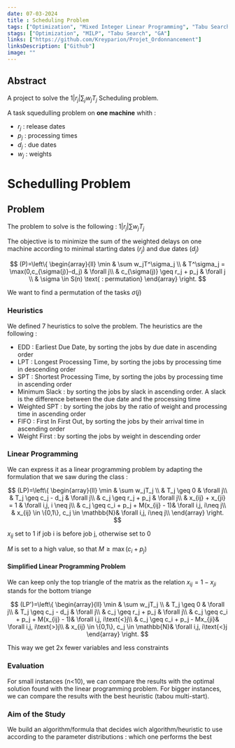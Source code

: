 ```yaml
---
date: 07-03-2024
title : Scheduling Problem
tags: ["Optimization", "Mixed Integer Linear Programming", "Tabu Search", "Genetic Algorithm"]
stags: ["Optimization", "MILP", "Tabu Search", "GA"]
links: ["https://github.com/Kreyparion/Projet_Ordonnancement"]
linksDescription: ["Github"]
image: ""
---
```


## Abstract

A project to solve the $1|r_j|\sum_j w_jT_j$ Scheduling problem.

A task squedulling problem on **one machine** whith :
- $r_j$ : release dates
- $p_j$ : processing times
- $d_j$ : due dates
- $w_j$ : weights

# Schedulling Problem

## Problem

The problem to solve is the following : $1|r_j|\sum w_jT_j$

The objective is to minimize the sum of the weighted delays on one machine according to minimal starting dates ($r_j$) and due dates ($d_j$)

$$
(P)=\left\{ 
    \begin{array}{ll}
        \min & \sum w_jT^\sigma_j \\
        & T^\sigma_j = \max(0,c_{\sigma(j)}-d_j) & \forall j\\
        & c_{\sigma(j)} \geq r_j + p_j & \forall j \\
        & \sigma \in S(n) \text{ : permutation}
    \end{array}
\right.
$$

We want to find a permutation of the tasks $\sigma (j)$

### Heuristics

We defined 7 heuristics to solve the problem. The heuristics are the following :

- EDD : Earliest Due Date, by sorting the jobs by due date in ascending order
- LPT : Longest Processing Time, by sorting the jobs by processing time in descending order
- SPT : Shortest Processing Time, by sorting the jobs by processing time in ascending order
- Minimum Slack : by sorting the jobs by slack in ascending order. A slack is the difference between the due date and the processing time
- Weighted SPT : by sorting the jobs by the ratio of weight and processing time in ascending order
- FIFO : First In First Out, by sorting the jobs by their arrival time in ascending order
- Weight First : by sorting the jobs by weight in descending order

### Linear Programming


We can express it as a linear programming problem by adapting the formulation that we saw during the class :

$$
(LP)=\left\{ 
    \begin{array}{ll}
        \min & \sum w_jT_j \\
        & T_j \geq 0 & \forall j\\
        & T_j \geq c_j - d_j & \forall j\\
        & c_j \geq r_j + p_j & \forall j\\
        & x_{ij} + x_{ji} = 1 & \forall i,j, i \neq j\\
        & c_j \geq c_i + p_j + M(x_{ij} - 1)& \forall i,j, i\neq j\\
        & x_{ij} \in \{0,1\}, c_j \in \mathbb{N}& \forall i,j, i\neq j\\
    \end{array}
\right.
$$

$x_{ij}$ set to 1 if job i is before job j, otherwise set to 0

$M$ is set to a high value, so that $M \geq \max (c_i+p_j)$

#### Simplified Linear Programming Problem

We can keep only the top triangle of the matrix as the relation $x_{ij} = 1-x_{ji}$ stands for the bottom triange

$$
(LP')=\left\{
    \begin{array}{ll}
        \min & \sum w_jT_j \\
        & T_j \geq 0 & \forall j\\
        & T_j \geq c_j - d_j & \forall j\\
        & c_j \geq r_j + p_j & \forall j\\
        & c_j \geq c_i + p_j + M(x_{ij} - 1)& \forall i,j, i\text{<}j\\
        & c_j \geq c_i + p_j - Mx_{ji}& \forall i,j, i\text{>}j\\
        & x_{ij} \in \{0,1\}, c_j \in \mathbb{N}& \forall i,j, i\text{<}j
    \end{array}
\right.
$$

This way we get 2x fewer variables and less constraints


### Evaluation 

For small instances (n<10), we can compare the results with the optimal solution found with the linear programming problem. For bigger instances, we can compare the results with the best heuristic (tabou multi-start).

### Aim of the Study

We build an algorithm/formula that decides wich algorithm/heuristic to use according to the parameter distributions : which one performs the best 
